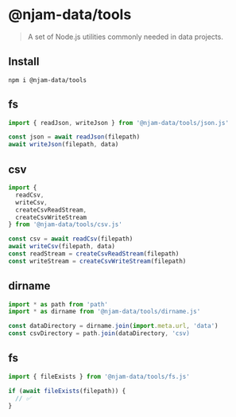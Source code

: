 # @njam-data/tools

> A set of Node.js utilities commonly needed in data projects.

## Install
```shell
npm i @njam-data/tools
```

## fs

```js
import { readJson, writeJson } from '@njam-data/tools/json.js'

const json = await readJson(filepath)
await writeJson(filepath, data)
```

## csv

```js
import {
  readCsv,
  writeCsv,
  createCsvReadStream,
  createCsvWriteStream
} from '@njam-data/tools/csv.js'

const csv = await readCsv(filepath)
await writeCsv(filepath, data)
const readStream = createCsvReadStream(filepath)
const writeStream = createCsvWriteStream(filepath)
```

## dirname

```js
import * as path from 'path'
import * as dirname from '@njam-data/tools/dirname.js'

const dataDirectory = dirname.join(import.meta.url, 'data')
const csvDirectory = path.join(dataDirectory, 'csv)
```

## fs

```js
import { fileExists } from '@njam-data/tools/fs.js'

if (await fileExists(filepath)) {
  // ✅
}
```
